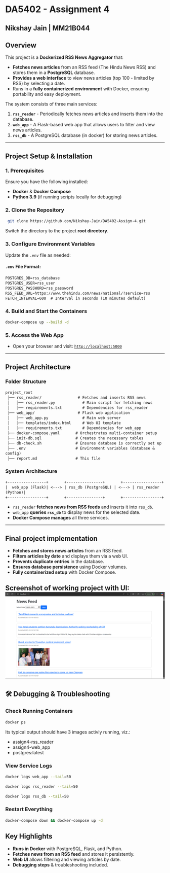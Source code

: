 # DA5402 - Assignment 4
## Nikshay Jain | MM21B044

## **Overview**
This project is a **Dockerized RSS News Aggregator** that:
- **Fetches news articles** from an RSS feed (The Hindu News RSS) and stores them in a **PostgreSQL** database.
- **Provides a web interface** to view news articles (top 100 - limited by RSS) by selecting a date.
- Runs in a **fully containerized environment** with Docker, ensuring portability and easy deployment.

The system consists of three main services:
1. **`rss_reader`** - Periodically fetches news articles and inserts them into the database.
2. **`web_app`** - A Flask-based web app that allows users to filter and view news articles.
3. **`rss_db`** - A PostgreSQL database (in docker) for storing news articles.
---

## **Project Setup & Installation**

### **1. Prerequisites**
Ensure you have the following installed:
- **Docker** & **Docker Compose**
- **Python 3.9** (if running scripts locally for debugging)

### **2. Clone the Repository**
```sh
 git clone https://github.com/Nikshay-Jain/DA5402-Assign-4.git
```
Switch the directory to the project **root directory**.

### **3. Configure Environment Variables**
Update the `.env` file as needed:

#### **`.env` File Format:**
```
POSTGRES_DB=rss_database
POSTGRES_USER=rss_user
POSTGRES_PASSWORD=rss_password
RSS_FEED_URL=https://www.thehindu.com/news/national/?service=rss
FETCH_INTERVAL=600  # Interval in seconds (10 minutes default)
```

### **4. Build and Start the Containers**
```sh
docker-compose up --build -d
```

### **5. Access the Web App**
- Open your browser and visit: [`http://localhost:5000`](http://localhost:5000)

---

## **Project Architecture**
### **Folder Structure**
```
project_root
 ├── rss_reader/                # Fetches and inserts RSS news
 │   ├── rss_reader.py            # Main script for fetching news
 │   ├── requirements.txt         # Dependencies for rss_reader
 ├── web_app/                   # Flask web application
 │   ├── web_app.py               # Main web server
 │   ├── templates/index.html     # Web UI template
 │   ├── requirements.txt         # Dependencies for web_app
 ├── docker-compose.yaml       # Orchestrates multi-container setup
 ├── init-db.sql               # Creates the necessary tables
 ├── db-check.sh               # Ensures database is correctly set up
 ├── .env                      # Environment variables (database & config)
 ├── report.md                 # This file
```

### **System Architecture**
```
+-----------------+       +----------------+       +-----------------+
|  web_app (Flask)| <---> | rss_db (PostgreSQL) | <---> | rss_reader (Python)|
+-----------------+       +----------------+       +-----------------+
```

- `rss_reader` **fetches news from RSS feeds** and inserts it into `rss_db`.
- `web_app` **queries `rss_db`** to display news for the selected date.
- **Docker Compose manages** all three services.

---

## **Final project implementation**
- **Fetches and stores news articles** from an RSS feed.
- **Filters articles by date** and displays them via a web UI.
- **Prevents duplicate entries** in the database.
- **Ensures database persistence** using Docker volumes.
- **Fully containerized setup** with Docker Compose.

Screenshot of working project with UI:
![alt text](image.png)
---

## **🛠️ Debugging & Troubleshooting**

### **Check Running Containers**
```sh
docker ps
```
Its typical output should have 3 images activly running, viz.:
- assign4-rss_reader
- assign4-web_app
- postgres:latest

### **View Service Logs**
```sh
docker logs web_app --tail=50
```
```sh
docker logs rss_reader --tail=50
```
```sh
docker logs rss_db --tail=50
```

### **Restart Everything**
```sh
docker-compose down && docker-compose up -d
```

## **Key Highlights**
- **Runs in Docker** with PostgreSQL, Flask, and Python.
- **Fetches news from an RSS feed** and stores it persistently.
- **Web UI** allows filtering and viewing articles by date.
- **Debugging steps** & troubleshooting included.
